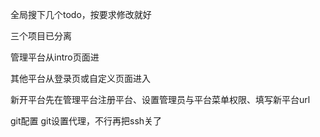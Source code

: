 全局搜下几个todo，按要求修改就好


三个项目已分离


管理平台从intro页面进

其他平台从登录页或自定义页面进入

新开平台先在管理平台注册平台、设置管理员与平台菜单权限、填写新平台url


git配置
git设置代理，不行再把ssh关了
